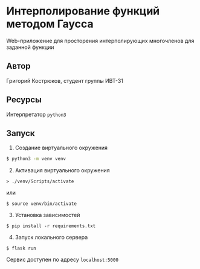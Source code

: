 # Интерполирование функций методом Гаусса
Web-приложение для просторения интерполирующих многочленов для заданной функции

## Автор
Григорий Кострюков, студент группы ИВТ-31

## Ресурсы

Интерпретатор `python3`

## Запуск

1. Создание виртуального окружения
```bash
$ python3 -m venv venv
```

2. Активация виртуального окружения
```
> ./venv/Scripts/activate
```
или 
```
$ source venv/bin/activate
```

3. Установка зависимостей
```
$ pip install -r requirements.txt
```

4. Запуск локального сервера
```
$ flask run
```

Сервис доступен по адресу `localhost:5000`